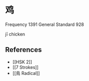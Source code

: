 # 鸡
Frequency 1391
General Standard 928

jī
chicken

## References
- [[HSK 2]]
- [[7 Strokes]]
- [[鳥 Radical]]